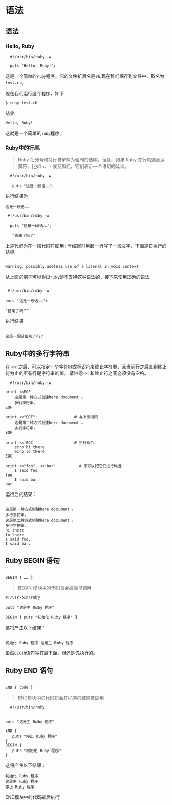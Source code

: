 # 语法

## 语法

### Hello, Ruby

```text
  #!/usr/bin/ruby -w

  puts "Hello, Ruby!";
```

这是一个简单的`ruby`程序。它的文件扩展名是`rb`,现在我们保存到文件中，取名为`test.rb`。

现在我们运行这个程序，如下

```text
$ ruby test.rb
```

结果

```text
Hello, Ruby!
```

这就是一个简单的`ruby`程序。

### Ruby中的行尾

> Ruby 把分号和换行符解释为语句的结尾。但是，如果 Ruby 在行尾遇到运算符，比如 +、- 或反斜杠，它们表示一个语句的延续。


```
  #!/usr/bin/ruby -w

   puts "这是一段话……";

``` 
执行结果为

```
这是一段话……

``` 
 
 ```
  #!/usr/bin/ruby -w

   puts "这是一段话……";

    "结束了吗？"

``` 
上述代码为在一段代码在使用`；`号结尾时另起一行写了一段文字，下面是它执行的结果
```

warning: possibly useless use of a literal in void context

``` 
从上面的例子可以得出`ruby`是不支持这种语法的，接下来使用正确的语法
```

 #!/usr/bin/ruby -w

puts "这是一段话……"+

"结束了吗？"

``` 
执行结果
```

这是一段话结束了吗？

``` 
## Ruby中的多行字符串
在 << 之后，可以指定一个字符串或标识符来终止字符串，且当前行之后直到终止符为止的所有行是字符串的值。
请注意<< 和终止符之间必须没有空格。
```
  #!/usr/bin/ruby -w

print <<EOF
    这是第一种方式创建here document 。
    多行字符串。
EOF
 
print <<"EOF";                # 与上面相同
    这是第二种方式创建here document 。
    多行字符串。
EOF
 
print <<`EOC`                 # 执行命令
    echo hi there
    echo lo there
EOC
 
print <<"foo", <<"bar"          # 您可以把它们进行堆叠
    I said foo.
foo
    I said bar.
bar

``` 
运行后的结果：
```

这是第一种方式创建here document 。
多行字符串。
这是第二种方式创建here document 。
多行字符串。
hi there
lo there
I said foo.
I said bar.

``` 
## Ruby BEGIN 语句
```

BEGIN { …… }

``` 
>BEGIN 模块中的代码将会被最早调用

```
#!/usr/bin/ruby

puts "这是主 Ruby 程序"

BEGIN { puts "初始化 Ruby 程序" }

``` 
这将产生以下结果：
```

初始化 Ruby 程序 这是主 Ruby 程序

``` 
虽然`BEGIN`语句写在最下面，但还是先执行的。
## Ruby END 语句
```

END { code }

``` 
> END模块中的代码将会在程序的结尾被调用
```
  #!/usr/bin/ruby

 
puts "这是主 Ruby 程序"
 
END {
   puts "停止 Ruby 程序"
}
BEGIN {
   puts "初始化 Ruby 程序"
}

``` 
这将产生以下结果：
```
初始化 Ruby 程序
这是主 Ruby 程序
停止 Ruby 程序

```
END模块中的代码最后执行


